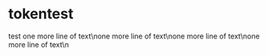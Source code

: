 # tokentest
test 
one more line of text\none more line of text\none more line of text\none more line of text\n